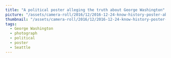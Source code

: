 ```yaml
---
title: "A political poster alleging the truth about George Washington"
picture: "/assets/camera-roll/2016/12/2016-12-24-know-history-poster-about-george-washington/20161224_231934356_iOS.jpg"
thumbnail: "/assets/camera-roll/2016/12/2016-12-24-know-history-poster-about-george-washington/20161224_231934356_iOS-thumbnail.jpg"
tags:
  - George Washington
  - photograph
  - political
  - poster
  - Seattle
---
```

